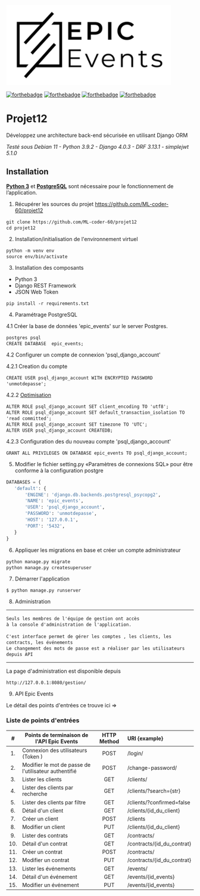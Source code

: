 ![Epic Events](epic_events.png)

[![forthebadge](https://forthebadge.com/images/badges/cc-0.svg)](https://forthebadge.com) 
[![forthebadge](https://img.shields.io/badge/Python-3776AB?style=for-the-badge&logo=python&logoColor=white)](https://img.shields.io) 
[![forthebadge](https://img.shields.io/badge/Postgres-07405E?style=for-the-badge&logo=sqlite&logoColor=white)](https://img.shields.io)
[![forthebadge](https://img.shields.io/badge/Django-092E20?style=for-the-badge&logo=django&logoColor=white)](https://img.shields.io)


# Projet12
Développez une architecture back-end sécurisée en utilisant Django ORM

_Testé sous Debian 11 - Python 3.9.2 - Django 4.0.3 - DRF 3.13.1 - simplejwt 5.1.0_

## Installation

[**Python 3**](https://wiki.python.org/moin/BeginnersGuide/Download) et [**PostgreSQL**](https://wiki.postgresql.org/wiki/Detailed_installation_guides) sont nécessaire pour le fonctionnement de l’application.

1. Récupérer les sources du projet https://github.com/ML-coder-60/projet12

```shell
git clone https://github.com/ML-coder-60/projet12
cd projet12
```

2. Installation/initialisation de l'environnement virtuel

```shell
python -m venv env
source env/bin/activate

```

3. Installation des composants
- Python 3
- Django REST Framework 
- JSON Web Token

```shell
pip install -r requirements.txt
```

4. Paramétrage PostgreSQL
 
4.1 Créer la base de données 'epic_events' sur le server Postgres.

```shell
postgres psql
CREATE DATABASE  epic_events;
```

4.2 Configurer un compte de connexion 'psql_django_account'  

4.2.1 Creation du compte
```shell
CREATE USER psql_django_account WITH ENCRYPTED PASSWORD 'unmotdepasse';
```

4.2.2 [Optimisation](https://docs.djangoproject.com/en/3.0/ref/databases/#optimizing-postgresql-s-configuration)

```shell
ALTER ROLE psql_django_account SET client_encoding TO 'utf8';
ALTER ROLE psql_django_account SET default_transaction_isolation TO 'read committed';
ALTER ROLE psql_django_account SET timezone TO 'UTC';
ALTER USER psql_django_account CREATEDB;
```

4.2.3  Configuration des du nouveau compte 'psql_django_account'

```shell
GRANT ALL PRIVILEGES ON DATABASE epic_events TO psql_django_account;
```

5. Modifier le fichier setting.py «Paramètres de connexions SQL» pour être conforme à la configuration postgre

```python
DATABASES = {
   'default': {
       'ENGINE': 'django.db.backends.postgresql_psycopg2',
       'NAME': 'epic_events',
       'USER': 'psql_django_account',
       'PASSWORD': 'unmotdepasse',
       'HOST': '127.0.0.1',
       'PORT': '5432',
   }
}
```

6. Appliquer les migrations en base et créer  un compte administrateur

```shell
python manage.py migrate
python manage.py createsuperuser
```

7. Démarrer l'application 

```shell
$ python manage.py runserver
```
 
8. Administration

___
    Seuls les membres de l'équipe de gestion ont accès 
    à la console d'administration de l'application.

    C'est interface permet de gérer les comptes , les clients, les contracts, les événements
    Le changement des mots de passe est a réaliser par les utilisateurs  depuis API 
___

La page d'administration est disponible depuis 
    
    http://127.0.0.1:8080/gestion/



9. API Epic Events

Le détail des points d'entrées ce trouve ici =>  

### Liste de points d'entrées

|  #  | Points de terminaison de l'API Epic Events             |  HTTP Method | URI   {example}           |
|:---:|--------------------------------------------------------|:------------:|:--------------------------|
|  1. | Connexion des utilisateurs (Token )                    |     POST     | /login/                   |
|  2. | Modifier le mot de passe de l'utilisateur authentifié  |     POST     | /change-password/         |
|  3. | Lister les clients                                     |     GET      | /clients/                 |
|  4. | Lister des clients par recherche                       |     GET      | /clients/?search={str}    |
|  5. | Lister des clients par filtre                          |     GET      | /clients/?confirmed=false |
|  6. | Détail d'un client                                     |     GET      | /clients/{id_du_client}   |
|  7. | Créer un client                                        |     POST     | /clients                  |
|  8. | Modifier un client                                     |     PUT      | /clients/{id_du_client}   |
|  9. | Lister des contrats                                    |     GET      | /contracts/               |
| 10. | Détail d'un contrat                                    |     GET      | /contracts/{id_du_contrat}|
| 11. | Créer un contrat                                       |     POST     | /contracts/               |
| 12. | Modifier un contrat                                    |     PUT      | /contracts/{id_du_contrat}|
| 13. | Lister les événements                                  |     GET      | /events/                  |
| 14. | Détail d'un événement                                  |     GET      | /events/{id_events}       |
| 15. | Modifier un événement                                  |     PUT      | /events/{id_events}       |


